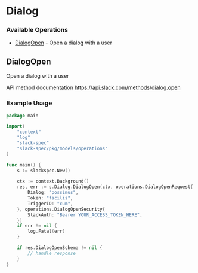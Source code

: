 # Dialog

### Available Operations

* [DialogOpen](#dialogopen) - Open a dialog with a user

## DialogOpen

Open a dialog with a user

API method documentation
<https://api.slack.com/methods/dialog.open>

### Example Usage

```go
package main

import(
	"context"
	"log"
	"slack-spec"
	"slack-spec/pkg/models/operations"
)

func main() {
    s := slackspec.New()

    ctx := context.Background()
    res, err := s.Dialog.DialogOpen(ctx, operations.DialogOpenRequest{
        Dialog: "possimus",
        Token: "facilis",
        TriggerID: "cum",
    }, operations.DialogOpenSecurity{
        SlackAuth: "Bearer YOUR_ACCESS_TOKEN_HERE",
    })
    if err != nil {
        log.Fatal(err)
    }

    if res.DialogOpenSchema != nil {
        // handle response
    }
}
```

